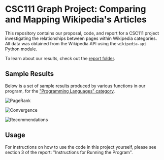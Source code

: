 # CSC111 Graph Project: Comparing and Mapping Wikipedia's Articles

This repository contains our proposal, code, and report for a CSC111 project investigating the relationships between pages within Wikipedia categories. All data was obtained from the Wikipedia API using the `wikipedia-api` Python module.

To learn about our results, check out the [report folder](./report).

## Sample Results

Below is a set of sample results produced by various functions in our program, for the ["Programming Languages" category](https://en.wikipedia.org/wiki/Category:Programming_languages).

![PageRank](<./report/Programming\ languages\ PageRank.png>)

![Convergence](<./report/Programming\ languages\ Convergence.png>)

![Recommendations](<./report/Programming\ languages\ Recommendations.png>)

## Usage

For instructions on how to use the code in this project yourself, please see section 3 of the report: "Instructions for Running the Program".
